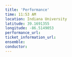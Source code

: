 ```yaml
---
title: 'Performance'
time: 11:53 AM
location: Indiana University
latitude: 39.1691355
longitude: -86.5149053
performance_url: 
ticket_information_url: 
ensemble: 
conductor: 
---
```

